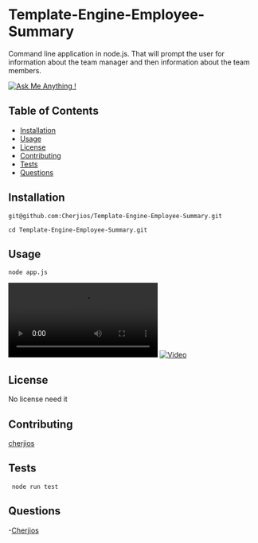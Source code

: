 # Template-Engine-Employee-Summary
Command line application in node.js. That will prompt the user for information about the team manager and then information about the team members.


  [![Ask Me Anything !](https://img.shields.io/badge/Ask%20me-anything-1abc9c.svg)](https://GitHub.com/Naereen/ama)

## Table of Contents
- [Installation](#Installation)
- [Usage](#Usage)
- [License](#License)
- [Contributing](#Contributing)
- [Tests](#Tests)
- [Questions](#Questions)

## Installation
```
git@github.com:Cherjios/Template-Engine-Employee-Summary.git

cd Template-Engine-Employee-Summary.git
```

## Usage
```
node app.js
```

![video](video.mp4)
[![Video]({image-url})]({video.mp4} "video")

## License
No license need it

## Contributing
[cherjios](https://github.com/cherjios)

##  Tests
``` node run test```

## Questions
 -[Cherjios](https://github.com/Cherjios)